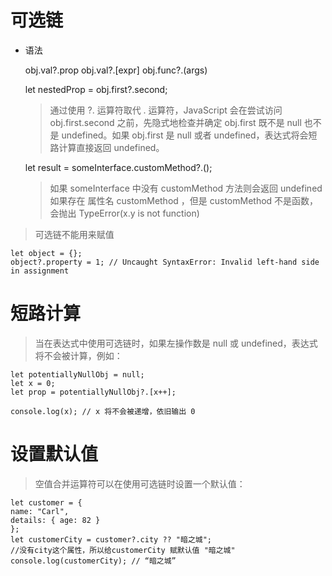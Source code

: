 # 可选链

- 语法

  obj.val?.prop
  obj.val?.[expr]
  obj.func?.(args)

  let nestedProp = obj.first?.second;

  > 通过使用 ?. 运算符取代 . 运算符，JavaScript 会在尝试访问 obj.first.second 之前，先隐式地检查并确定 obj.first 既不是 null 也不是 undefined。如果 obj.first 是 null 或者 undefined，表达式将会短路计算直接返回 undefined。

  let result = someInterface.customMethod?.();

  > 如果 someInterface 中没有 customMethod 方法则会返回 undefined
  > 如果存在 属性名 customMethod ，但是 customMethod 不是函数，会抛出 TypeError(x.y is not function)

> 可选链不能用来赋值

    let object = {};
    object?.property = 1; // Uncaught SyntaxError: Invalid left-hand side in assignment

# 短路计算

> 当在表达式中使用可选链时，如果左操作数是 null 或 undefined，表达式将不会被计算，例如：

    let potentiallyNullObj = null;
    let x = 0;
    let prop = potentiallyNullObj?.[x++];

    console.log(x); // x 将不会被递增，依旧输出 0

# 设置默认值

> 空值合并运算符可以在使用可选链时设置一个默认值：

    let customer = {
    name: "Carl",
    details: { age: 82 }
    };
    let customerCity = customer?.city ?? "暗之城";
    //没有city这个属性，所以给customerCity 赋默认值 "暗之城"
    console.log(customerCity); // “暗之城”
